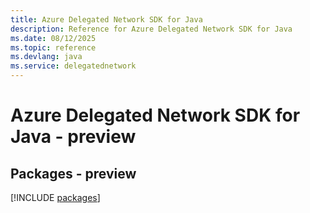 ```yaml
---
title: Azure Delegated Network SDK for Java
description: Reference for Azure Delegated Network SDK for Java
ms.date: 08/12/2025
ms.topic: reference
ms.devlang: java
ms.service: delegatednetwork
---
```

# Azure Delegated Network SDK for Java - preview
## Packages - preview
[!INCLUDE [packages](delegated-network-index.md)]
